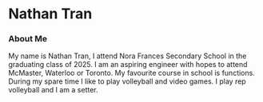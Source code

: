 # Nathan Tran

### About Me
My name is Nathan Tran, I attend Nora Frances Secondary School in the graduating class of 2025. I am an aspiring engineer with hopes to attend McMaster, Waterloo or Toronto. My favourite course in school is functions. During my spare time I like to play volleyball and video games. I play rep volleyball and I am a setter.
